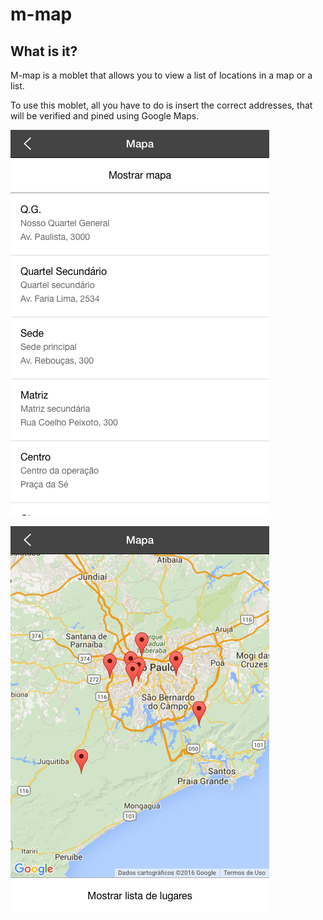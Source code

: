 # m-map

## What is it?

M-map is a moblet that allows you to view a list of locations in a map or a list.

To use this moblet, all you have to do is insert the correct addresses, that will be verified and pined using Google Maps.

![Visão de Lista](m-map-view-list.png)

![Visão de Mapa](m-map-view-map.png)
